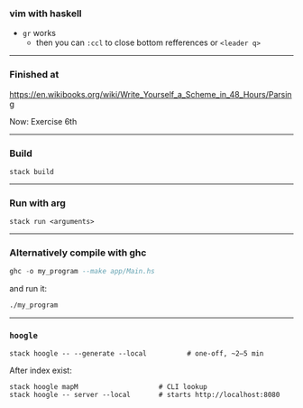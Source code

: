 ### vim with haskell
- `gr` works
    - then you can `:ccl` to close bottom refferences or `<leader q>`


---

### Finished at
https://en.wikibooks.org/wiki/Write_Yourself_a_Scheme_in_48_Hours/Parsing

Now: Exercise 6th

---

### Build
`stack build`

---

### Run with arg
`stack run <arguments>`

---

### Alternatively compile with ghc
```haskell
ghc -o my_program --make app/Main.hs
```
and run it:
```bash
./my_program
```

---

### `hoogle`
`stack hoogle -- --generate --local          # one-off, ~2–5 min`

After index exist:
```
stack hoogle mapM                    # CLI lookup
stack hoogle -- server --local       # starts http://localhost:8080
```

